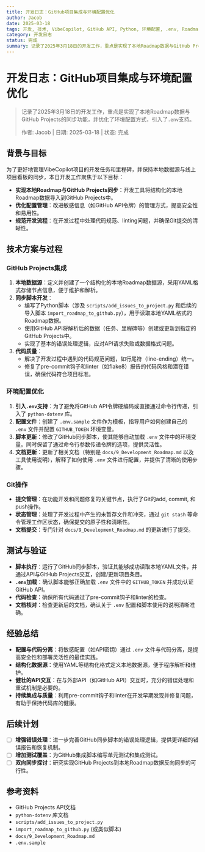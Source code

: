 ```yaml
---
title: 开发日志：GitHub项目集成与环境配置优化
author: Jacob
date: 2025-03-18
tags: 开发, 技术, VibeCopilot, GitHub API, Python, 环境配置, .env, Roadmap
category: 开发日志
status: 完成
summary: 记录了2025年3月18日的开发工作，重点是实现了本地Roadmap数据与GitHub Projects的同步功能，并优化了环境配置方式，引入了`.env`支持。
---
```


# 开发日志：GitHub项目集成与环境配置优化

> 记录了2025年3月18日的开发工作，重点是实现了本地Roadmap数据与GitHub Projects的同步功能，并优化了环境配置方式，引入了`.env`支持。
>
> 作者: Jacob | 日期: 2025-03-18 | 状态: 完成

## 背景与目标

为了更好地管理VibeCopilot项目的开发任务和里程碑，并保持本地数据源与线上项目看板的同步，本日开发工作聚焦于以下目标：

- **实现本地Roadmap与GitHub Projects同步**：开发工具将结构化的本地Roadmap数据导入到GitHub Projects中。
- **优化配置管理**：改进敏感信息（如GitHub API令牌）的管理方式，提高安全性和易用性。
- **规范开发流程**：在开发过程中处理代码规范、linting问题，并确保Git提交的清晰性。

## 技术方案与过程

### GitHub Projects集成

1. **本地数据源**：定义并创建了一个结构化的本地Roadmap数据源，采用YAML格式存储节点信息，便于维护和解析。
2. **同步脚本开发**：
    - 编写了Python脚本（涉及 `scripts/add_issues_to_project.py` 和后续的导入脚本 `import_roadmap_to_github.py`），用于读取本地YAML格式的Roadmap数据。
    - 使用GitHub API将解析后的数据（任务、里程碑等）创建或更新到指定的GitHub Projects中。
    - 实现了基本的错误处理逻辑，应对API请求失败或数据格式问题。
3. **代码质量**：
    - 解决了开发过程中遇到的代码规范问题，如行尾符（line-ending）统一。
    - 修复了pre-commit钩子和linter（如flake8）报告的代码风格和潜在错误，确保代码符合项目标准。

### 环境配置优化

1. **引入`.env`支持**：为了避免将GitHub API令牌硬编码或直接通过命令行传递，引入了 `python-dotenv` 库。
2. **配置文件**：创建了 `.env.sample` 文件作为模板，指导用户如何创建自己的 `.env` 文件并配置 `GITHUB_TOKEN` 环境变量。
3. **脚本更新**：修改了GitHub同步脚本，使其能够自动加载 `.env` 文件中的环境变量。同时保留了通过命令行参数传递令牌的选项，提供灵活性。
4. **文档更新**：更新了相关文档（特别是 `docs/9_Development_Roadmap.md` 以及工具使用说明），解释了如何使用 `.env` 文件进行配置，并提供了清晰的使用步骤。

### Git操作

- **提交管理**：在功能开发和问题修复的关键节点，执行了Git的add, commit, 和 push操作。
- **状态管理**：处理了开发过程中产生的未暂存文件和冲突，通过 `git stash` 等命令管理工作区状态，确保提交的原子性和清晰性。
- **文档提交**：专门针对 `docs/9_Development_Roadmap.md` 的更新进行了提交。

## 测试与验证

- **脚本执行**：运行了GitHub同步脚本，验证其能够成功读取本地YAML文件，并通过API与GitHub Projects交互，创建/更新项目条目。
- **`.env`加载**：确认脚本能够正确加载 `.env` 文件中的 `GITHUB_TOKEN` 并成功认证GitHub API。
- **代码检查**：确保所有代码通过了pre-commit钩子和linter的检查。
- **文档核对**：检查更新后的文档，确认关于 `.env` 配置和脚本使用的说明清晰准确。

## 经验总结

- **配置与代码分离**：将敏感配置（如API密钥）通过 `.env` 文件与代码分离，是提高安全性和部署灵活性的最佳实践。
- **结构化数据源**：使用YAML等结构化格式定义本地数据源，便于程序解析和维护。
- **健壮的API交互**：在与外部API（如GitHub API）交互时，充分的错误处理和重试机制是必要的。
- **持续集成与质量**：利用pre-commit钩子和linter在开发早期发现并修复问题，有助于保持代码库的健康。

## 后续计划

- [ ] **增强错误处理**：进一步完善GitHub同步脚本的错误处理逻辑，提供更详细的错误报告和恢复机制。
- [ ] **增加测试覆盖**：为GitHub集成脚本编写单元测试和集成测试。
- [ ] **双向同步探讨**：研究实现GitHub Projects到本地Roadmap数据反向同步的可行性。

## 参考资料

- GitHub Projects API文档
- `python-dotenv` 库文档
- `scripts/add_issues_to_project.py`
- `import_roadmap_to_github.py` (或类似脚本)
- `docs/9_Development_Roadmap.md`
- `.env.sample`
